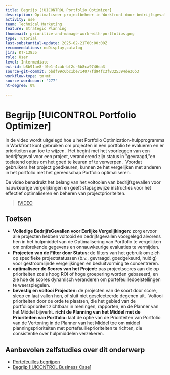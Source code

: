 ```yaml
---
title: Begrijp [!UICONTROL Portfolio Optimizer]
description: Optimaliseer projectbeheer in Workfront door bedrijfsgevallen voor eerlijke vergelijkingen te voltooien, projecten door status te filtreren, scores dynamisch aan te passen, projecten effectief voorrang te geven aan te geven, en middelplanning op portefeuilledoelstellingen te richten.
activity: use
team: Technical Marketing
feature: Strategic Planning
thumbnail: prioritize-and-manage-work-with-portfolios.png
type: Tutorial
last-substantial-update: 2025-02-21T00:00:00Z
recommendations: noDisplay,catalog
jira: KT-13835
role: User
level: Intermediate
exl-id: b8b91ae8-f0e1-4cab-bf2c-6b8ca9746ea3
source-git-commit: bbdf99c6bc1be714077fd94fc3f8325394de36b3
workflow-type: tm+mt
source-wordcount: '277'
ht-degree: 0%

---
```


# Begrijp [!UICONTROL Portfolio Optimizer]

In de video wordt uitgelegd hoe u het Portfolio Optimization-hulpprogramma in Workfront kunt gebruiken om projecten in een portfolio te evalueren en er prioriteiten aan toe te wijzen. &#x200B; Het begint met het voorleggen van een bedrijfsgeval voor een project, veranderend zijn status in &quot;gevraagd,&quot;en toelatend opties om het goed te keuren of te verwerpen. &#x200B; Voordat gebruikers het project goedkeuren, kunnen ze het vergelijken met anderen in het portfolio met het gereedschap Portfolio optimaliseren. &#x200B;

De video benadrukt het belang van het voltooien van bedrijfsgevallen voor nauwkeurige vergelijkingen en geeft stapsgewijze instructies voor het effectief optimaliseren en beheren van projectprioriteiten. &#x200B;

>[!VIDEO](https://video.tv.adobe.com/v/3446281/?quality=12&learn=on&enablevpops=1&captions=dut)

## Toetsen

* **Volledige BedrijfsGevallen voor Eerlijke Vergelijkingen:** zorg ervoor alle projecten hebben voltooid en bedrijfsgevallen voorgelegd alvorens hen in het hulpmiddel van de Optimalisering van Portfolio te vergelijken om ontbrekende gegevens en onnauwkeurige evaluaties te vermijden. &#x200B;
* **Projecten van de Filter door Status:** de filters van het gebruik om zich op specifieke projectstatussen (b.v., gevraagd, goedgekeurd, huidig) voor gestroomlijnde vergelijkingen en besluitvorming te concentreren. &#x200B;
* **optimaliseer de Scores van het Project:** pas projectscores aan die op prioriteiten zoals hoog ROI of hoge groepering worden gebaseerd, en zie hoe de scores dynamisch veranderen om portefeuilledoelstellingen te weerspiegelen. &#x200B;
* **bevestig en voltooi Projecten:** de projecten van de soort door score, sleep en laat vallen hen, of sluit niet geselecteerde degenen uit. &#x200B; Voltooi prioriteiten door de orde te plaatsen, die het gebied van de portfolioprioriteit zichtbaar in meningen, rapporten, en de Planner van het Middel bijwerkt. &#x200B;**richt de Planning van het Middel met de Prioriteiten van Portfolio:** laat de optie van de Prioriteiten van Portfolio van de Vertoning in de Planner van het Middel toe om middel planningsprioriteiten met portefeuilleprioriteiten te richten, die consistentie over hulpmiddelen verzekeren. &#x200B;


## Aanbevolen zelfstudies over dit onderwerp

* [Portefeuilles begrijpen](/help/portfolios-and-programs/overview-of-adobe-workfront-portfolios.md)
* [Begrijp [!UICONTROL Business Case]](/help/portfolios-and-programs/introduction-to-the-business-case.md)
